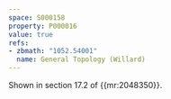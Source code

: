 ```yaml
---
space: S000158
property: P000016
value: true
refs:
- zbmath: "1052.54001"
  name: General Topology (Willard)
---
```


Shown in section 17.2 of {{mr:2048350}}.

